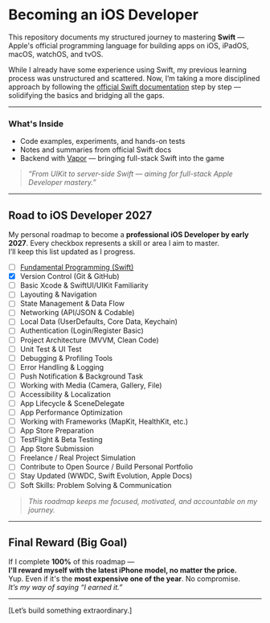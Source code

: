 # Becoming an iOS Developer

This repository documents my structured journey to mastering **Swift** — Apple's official programming language for building apps on iOS, iPadOS, macOS, watchOS, and tvOS.

While I already have some experience using Swift, my previous learning process was unstructured and scattered. Now, I’m taking a more disciplined approach by following the [official Swift documentation](https://swift.org/documentation/) step by step — solidifying the basics and bridging all the gaps.

---

### What's Inside

- Code examples, experiments, and hands-on tests  
- Notes and summaries from official Swift docs  
- Backend with [Vapor](https://vapor.codes) — bringing full-stack Swift into the game  

> _“From UIKit to server-side Swift — aiming for full-stack Apple Developer mastery.”_

---

## Road to iOS Developer 2027

My personal roadmap to become a **professional iOS Developer by early 2027**. Every checkbox represents a skill or area I aim to master.  
I’ll keep this list updated as I progress.

- [ ] [Fundamental Programming (Swift)](./Road/SwiftFundamental/README.md)
- [x] Version Control (Git & GitHub)
- [ ] Basic Xcode & SwiftUI/UIKit Familiarity
- [ ] Layouting & Navigation
- [ ] State Management & Data Flow
- [ ] Networking (API/JSON & Codable)
- [ ] Local Data (UserDefaults, Core Data, Keychain)
- [ ] Authentication (Login/Register Basic)
- [ ] Project Architecture (MVVM, Clean Code)
- [ ] Unit Test & UI Test
- [ ] Debugging & Profiling Tools
- [ ] Error Handling & Logging
- [ ] Push Notification & Background Task
- [ ] Working with Media (Camera, Gallery, File)
- [ ] Accessibility & Localization
- [ ] App Lifecycle & SceneDelegate
- [ ] App Performance Optimization
- [ ] Working with Frameworks (MapKit, HealthKit, etc.)
- [ ] App Store Preparation
- [ ] TestFlight & Beta Testing
- [ ] App Store Submission
- [ ] Freelance / Real Project Simulation
- [ ] Contribute to Open Source / Build Personal Portfolio
- [ ] Stay Updated (WWDC, Swift Evolution, Apple Docs)
- [ ] Soft Skills: Problem Solving & Communication

> _This roadmap keeps me focused, motivated, and accountable on my journey._

---

## Final Reward (Big Goal)

If I complete **100%** of this roadmap —  
**I'll reward myself with the latest iPhone model, no matter the price.**  
Yup. Even if it's the **most expensive one of the year**. No compromise.  
_It’s my way of saying “I earned it.”_

---

[Let’s build something extraordinary.]